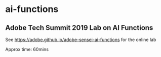 # ai-functions

## Adobe Tech Summit 2019 Lab on AI Functions

See https://adobe.github.io/adobe-sensei-ai-functions for the online lab

Approx time: 60mins
